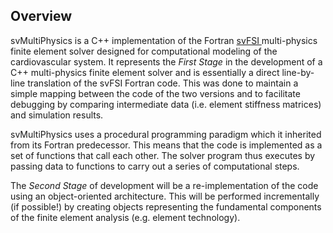 <h2 id="developer_overview"> Overview </h2>
svMultiPhysics is a C++ implementation of the Fortran <a href="https://github.com/SimVascular/svFSI"> svFSI </a>
multi-physics finite element solver designed for computational modeling of the cardiovascular system. It represents the <i>First Stage</i> in the development of a C++ multi-physics finite element solver and is essentially a direct line-by-line translation of the svFSI Fortran code. This was done to maintain a simple mapping between the code of the two versions and to facilitate debugging by comparing intermediate data (i.e. element stiffness matrices) and simulation results.

svMultiPhysics uses a procedural programming paradigm which it inherited from its Fortran predecessor. This means that the 
code is implemented as a set of functions that call each other. The solver program thus executes by 
passing data to functions to carry out a series of computational steps.

The <i>Second Stage</i> of development will be a re-implementation of the code using an object-oriented architecture. This will be performed incrementally (if possible!) by creating objects representing the fundamental components of the
finite element analysis (e.g. element technology). 

